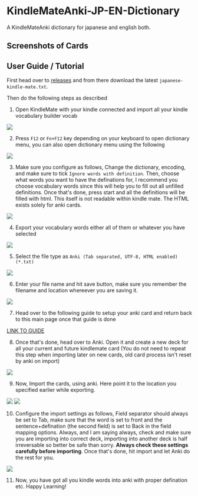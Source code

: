 # KindleMateAnki-JP-EN-Dictionary
A KindleMateAnki dictionary for japanese and english both.

## Screenshots of Cards



## User Guide / Tutorial

First head over to [releases](https://github.com/amaank404/KindleMateAnki-JP-EN-Dictionary/releases/latest) and from there download the latest `japanese-kindle-mate.txt`.

Then do the following steps as described

1. Open KindleMate with your kindle connected and import all your kindle vocabulary builder vocab

![](scrshots/k1.png)

2. Press `F12` or `Fn+F12` key depending on your keyboard to open dictionary menu, you can also open dictionary menu using the following

![](scrshots/k2.png)

3. Make sure you configure as follows, Change the dictionary, encoding, and make sure to tick `Ignore words with definition`. Then, choose what words you want to have the definations for, I recommend you choose vocabulary words since this will help you to fill out all unfilled definitions. Once that's done, press start and all the definitions will be filled with html. This itself is not readable within kindle mate. The HTML exists solely for anki cards.

![](scrshots/k3.png)

4. Export your vocabulary words either all of them or whatever you have selected

![](scrshots/k4.png)

5. Select the file type as `Anki (Tab separated, UTF-8, HTML enabled)(*.txt)`

![](scrshots/k5.png)

6. Enter your file name and hit save button, make sure you remember the filename and location whereever you are saving it.

![](scrshots/k6.png)

7. Head over to the following guide to setup your anki card and return back to this main page once that guide is done

[LINK TO GUIDE](CREATING_ANKI_CARD.md)

8. Once that's done, head over to Anki. Open it and create a new deck for all your current and future kindlemate card (You do not need to repeat this step when importing later on new cards, old card process isn't reset by anki on import)

![](scrshots/y1.png)

9. Now, Import the cards, using anki. Here point it to the location you specified earlier while exporting.

![](scrshots/y2.png)
![](scrshots/y3.png)

10. Configure the import settings as follows, Field separator should always be set to Tab, make sure that the word is set to front and the sentence+defination (the second field) is set to Back in the field mapping options. Always, and I am saying always, check and make sure you are importing into correct deck, importing into another deck is half irreversable so better be safe than sorry. **Always check these settings carefully before importing**. Once that's done, hit import and let Anki do the rest for you.

![](scrshots/y4.png)

11. Now, you have got all you kindle words into anki with proper defination etc. Happy Learning!

